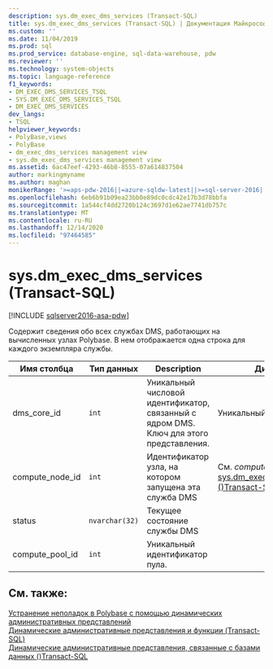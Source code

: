```yaml
---
description: sys.dm_exec_dms_services (Transact-SQL)
title: sys.dm_exec_dms_services (Transact-SQL) | Документация Майкрософт
ms.custom: ''
ms.date: 11/04/2019
ms.prod: sql
ms.prod_service: database-engine, sql-data-warehouse, pdw
ms.reviewer: ''
ms.technology: system-objects
ms.topic: language-reference
f1_keywords:
- DM_EXEC_DMS_SERVICES_TSQL
- SYS.DM_EXEC_DMS_SERVICES_TSQL
- DM_EXEC_DMS_SERVICES
dev_langs:
- TSQL
helpviewer_keywords:
- PolyBase,views
- PolyBase
- dm_exec_dms_services management view
- sys.dm_exec_dms_services management view
ms.assetid: 6ac47eef-4293-46b8-8555-07a614837504
author: markingmyname
ms.author: maghan
monikerRange: '>=aps-pdw-2016||=azure-sqldw-latest||>=sql-server-2016||>=sql-server-linux-2017||=azuresqldb-mi-current'
ms.openlocfilehash: 6eb6b91b09ea23bb0e89dc0cdc42e17b3d78bbfa
ms.sourcegitcommit: 1a544cf4dd2720b124c3697d1e62ae7741db757c
ms.translationtype: MT
ms.contentlocale: ru-RU
ms.lasthandoff: 12/14/2020
ms.locfileid: "97464585"
---
```

# <a name="sysdm_exec_dms_services-transact-sql"></a>sys.dm_exec_dms_services (Transact-SQL)
[!INCLUDE [sqlserver2016-asa-pdw](../../includes/applies-to-version/sqlserver2016-asa-pdw.md)]

  Содержит сведения обо всех службах DMS, работающих на вычисленных узлах Polybase. В нем отображается одна строка для каждого экземпляра службы.  
  
|Имя столбца|Тип данных|Description|Диапазон|  
|-----------------|---------------|-----------------|-----------|  
|dms_core_id|`int`|Уникальный числовой идентификатор, связанный с ядром DMS. Ключ для этого представления.|Уникальный идентификатор.|  
|compute_node_id|`int`|Идентификатор узла, на котором запущена эта служба DMS|См. *compute_node_id* в [sys.dm_exec_compute_nodes &#40;&#41;Transact-SQL](../../relational-databases/system-dynamic-management-views/sys-dm-exec-compute-nodes-transact-sql.md).|  
|status|`nvarchar(32)`|Текущее состояние службы DMS||
|compute_pool_id|`int`|Уникальный идентификатор пула.|

## <a name="see-also"></a>См. также:  
 [Устранение неполадок в Polybase с помощью динамических административных представлений](/previous-versions/sql/sql-server-2016/mt146389(v=sql.130))   
 [Динамические административные представления и функции (Transact-SQL)](~/relational-databases/system-dynamic-management-views/system-dynamic-management-views.md)   
 [Динамические административные представления, связанные с базами данных &#40;&#41;Transact-SQL ](../../relational-databases/system-dynamic-management-views/database-related-dynamic-management-views-transact-sql.md)  
  
